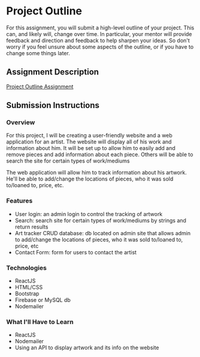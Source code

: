 # Project Outline
For this assignment, you will submit a high-level outline of your project. This can, and likely will, change over time. In particular, your mentor will provide feedback and direction and feedback to help sharpen your ideas. So don't worry if you feel unsure about some aspects of the outline, or if you have to change some things later.

## Assignment Description
[Project Outline Assignment](https://education.launchcode.org/liftoff/assignments/project-outline/)

## Submission Instructions

### Overview
For this project, I will be creating a user-friendly website and a web application for an artist.
The website will display all of his work and information about him.
It will be set up to allow him to easily add and remove pieces and add information about each piece.
Others will be able to search the site for certain types of work/mediums

The web application will allow him to track information about his artwork.
He'll be able to add/change the locations of pieces, who it was sold to/loaned to, price, etc.

### Features
- User login: an admin login to control the tracking of artwork
- Search: search site for certain types of work/mediums by strings and return results
- Art tracker CRUD database: db located on admin site that allows admin to add/change the locations of pieces, who it was sold to/loaned to, price, etc
- Contact Form: form for users to contact the artist


### Technologies
- ReactJS
- HTML/CSS
- Bootstrap
- Firebase or MySQL db
- Nodemailer


### What I'll Have to Learn
- ReactJS
- Nodemailer
- Using an API to display artwork and its info on the website
